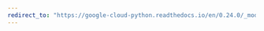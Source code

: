 ```yaml
---
redirect_to: "https://google-cloud-python.readthedocs.io/en/0.24.0/_modules/google/cloud/vision/annotations.html"
---
```

